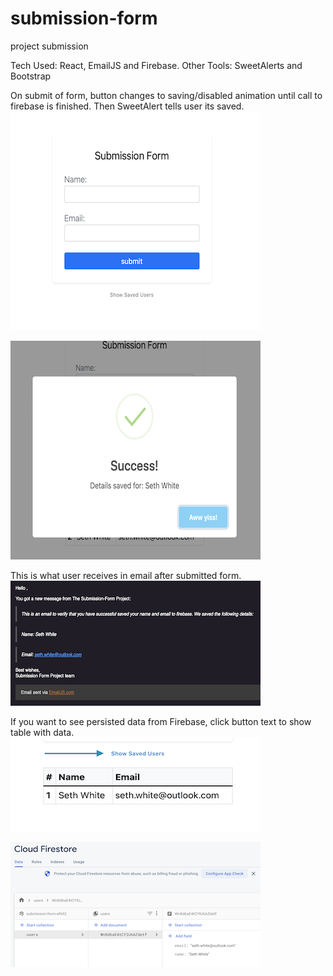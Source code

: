 # submission-form
project submission

Tech Used: React, EmailJS and Firebase.
Other Tools: SweetAlerts and Bootstrap

On submit of form, button changes to saving/disabled animation until call to firebase is finished. Then SweetAlert tells user its saved.
![My Image](github/1.png)

![My Image](github/4.png)

This is what user receives in email after submitted form.
![My Image](github/5.png)

If you want to see persisted data from Firebase, click button text to show table with data. 
![My Image](github/2.png)

![My Image](github/3.png)

